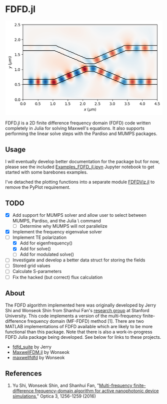 # FDFD.jl

![](img/coupler_fields.png)

FDFD.jl is a 2D finite difference frequency domain (FDFD) code written completely in Julia for solving Maxwell's equations. It also supports performing the linear solve steps with the Pardiso and MUMPS packages.

## Usage
I will eventually develop better documentation for the package but for now, please see the included [Examples_FDFD_jl.ipyn](Examples_FDFD_jl.ipynb) Jupyter notebook to get started with some barebones examples.

I've detached the plotting functions into a separate module [FDFDViz.jl](https://github.com/ianwilliamson/FDFDViz.jl) to remove the PyPlot requirement.

## TODO
- [x] Add support for MUMPS solver and allow user to select between MUMPS, Pardiso, and the Julia \ command
   - [ ] Determine why MUMPS will not parallelize
- [x] Implement the frequency eigenvalue solver
- [ ] Implement TE polarization
   - [x] Add for eigenfrequency()
   - [x] Add for solve()
   - [ ] Add for modulated solve()
- [ ] Investigate and develop a better data struct for storing the fields
- [ ] Stored grid values
- [ ] Calculate S-parameters
- [ ] Fix the hacked (but correct) flux calculation

## About
The FDFD algorithm implemented here was originally developed by Jerry Shi and Wonseok Shin from Shanhui Fan's [research group](http://web.stanford.edu/group/fan/) at Stanford University. This code implements a version of the multi-frequency finite-difference frequency domain (MF-FDFD) method [1]. There are two MATLAB implementations of FDFD available which are likely to be more functional than this package. Note that there is also a work-in-progress FDFD Julia package being developed. See below for links to these projects.

 * [fdfd_suite](https://github.com/YuJerryShi/fdfd_suite) by Jerry
 * [MaxwellFDM.jl](https://github.com/wsshin/MaxwellFDM.jl) by Wonseok
 * [maxwellfdfd](https://github.com/wsshin/maxwellfdfd) by Wonseok
 
 ## References 
  1. Yu Shi, Wonseok Shin, and Shanhui Fan, "[Multi-frequency finite-difference frequency-domain algorithm for active nanophotonic device simulations](https://doi.org/10.1364/OPTICA.3.001256)," Optica 3, 1256-1259 (2016)
